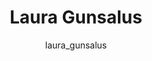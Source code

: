 ---
# this is autogenerated: do not edit
title: Laura Gunsalus
author: laura_gunsalus
layout: author-bio
jobtitle: Grad Student; ARCS Scholar
bio: bioinformatics
type: member
excerpt: "I'm a iPQB bioinformatics graduate student interested in using deep learning approaches to better understand the relationships between genetic and epigenetic va"
header:
  teaser: /assets/images/people/bio-gunsalus.jpg
papers: 
    - title: <em>In silico</em> discovery of repetitive elements as key sequence determinants of 3D genome folding
      excerpt: <u>Gunsalus LM</u>, Keiser MJ, Pollard KS. __Cell Genomics__. 2023 Oct 06.
      link: "https://doi.org/10.1016/j.xgen.2023.100410"

    - title: Learning Molecular Representations for Medicinal Chemistry
      excerpt: Chuang KV, <u>Gunsalus LM</u>, Keiser MJ. __J Med Chem__. 2020 Aug 27.
      link: "https://doi.org/10.1021/acs.jmedchem.0c00385"

---